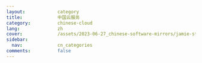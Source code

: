 ```yaml
---
layout:            category
title:             中国云服务
category:          chinese-cloud
lang:              zh
cover:             /assets/2023-06-27_chinese-software-mirrors/jamie-street-zhiQORykuwQ-unsplash.jpg
sidebar:
  nav:             cn_categories
comments:          false
---
```

